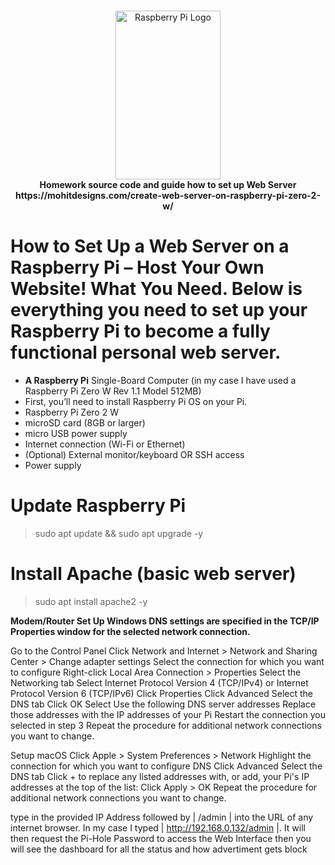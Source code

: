 <!-- markdownlint-configure-file { "MD004": { "style": "consistent" } } -->
<!-- markdownlint-disable MD033 -->
#

<p align="center">
<img src="https://upload.wikimedia.org/wikipedia/en/thumb/c/cb/Raspberry_Pi_Logo.svg/512px-Raspberry_Pi_Logo.svg.png" 
     alt="Raspberry Pi Logo" width="168" height="270">
  <br>
  <strong>Homework source code and guide how to set up Web Server  https://mohitdesigns.com/create-web-server-on-raspberry-pi-zero-2-w/</strong>
</p>

<!-- markdownlint-enable MD033 -->

# How to Set Up a Web Server on a Raspberry Pi – Host Your Own Website! What You Need. Below is everything you need to set up your Raspberry Pi to become a fully functional personal web server.


- **A Raspberry Pi** Single-Board Computer (in my case I have used a Raspberry Pi Zero W Rev 1.1 Model 512MB)
- First, you’ll need to install Raspberry Pi OS on your Pi.
- Raspberry Pi Zero 2 W
- microSD card (8GB or larger)
- micro USB power supply
- Internet connection (Wi-Fi or Ethernet)
- (Optional) External monitor/keyboard OR SSH access
- Power supply


 # Update Raspberry Pi
 
 >sudo apt update && sudo apt upgrade -y
 
# Install Apache (basic web server)

> sudo apt install apache2 -y
>
> 
**Modem/Router Set Up Windows DNS settings are specified in the TCP/IP Properties window for the selected network connection.**

Go to the Control Panel Click Network and Internet > Network and Sharing Center > Change adapter settings Select the connection for which you want to configure Right-click Local Area Connection > Properties Select the Networking tab Select Internet Protocol Version 4 (TCP/IPv4) or Internet Protocol Version 6 (TCP/IPv6) Click Properties Click Advanced Select the DNS tab Click OK Select Use the following DNS server addresses Replace those addresses with the IP addresses of your Pi Restart the connection you selected in step 3 Repeat the procedure for additional network connections you want to change. 

Setup
macOS
Click Apple > System Preferences > Network
Highlight the connection for which you want to configure DNS
Click Advanced
Select the DNS tab
Click + to replace any listed addresses with, or add, your Pi's IP addresses at the top of the list:
Click Apply > OK
Repeat the procedure for additional network connections you want to change.


 type in the provided IP Address followed by | /admin | into the URL of any internet browser. In my case I typed | http://192.168.0.132/admin |. It will then request the Pi-Hole Password to access the Web Interface
then you will see the dashboard for all the status and how advertiment gets block
